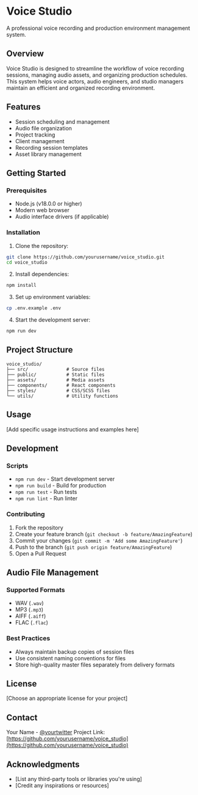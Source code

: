 # Voice Studio

A professional voice recording and production environment management system.

## Overview

Voice Studio is designed to streamline the workflow of voice recording sessions, managing audio assets, and organizing production schedules. This system helps voice actors, audio engineers, and studio managers maintain an efficient and organized recording environment.

## Features

- Session scheduling and management
- Audio file organization
- Project tracking
- Client management
- Recording session templates
- Asset library management

## Getting Started

### Prerequisites

- Node.js (v18.0.0 or higher)
- Modern web browser
- Audio interface drivers (if applicable)

### Installation

1. Clone the repository:
```bash
git clone https://github.com/yourusername/voice_studio.git
cd voice_studio
```

2. Install dependencies:
```bash
npm install
```

3. Set up environment variables:
```bash
cp .env.example .env
```

4. Start the development server:
```bash
npm run dev
```

## Project Structure

```
voice_studio/
├── src/              # Source files
├── public/           # Static files
├── assets/           # Media assets
├── components/       # React components
├── styles/           # CSS/SCSS files
└── utils/            # Utility functions
```

## Usage

[Add specific usage instructions and examples here]

## Development

### Scripts

- `npm run dev` - Start development server
- `npm run build` - Build for production
- `npm run test` - Run tests
- `npm run lint` - Run linter

### Contributing

1. Fork the repository
2. Create your feature branch (`git checkout -b feature/AmazingFeature`)
3. Commit your changes (`git commit -m 'Add some AmazingFeature'`)
4. Push to the branch (`git push origin feature/AmazingFeature`)
5. Open a Pull Request

## Audio File Management

### Supported Formats

- WAV (`.wav`)
- MP3 (`.mp3`)
- AIFF (`.aiff`)
- FLAC (`.flac`)

### Best Practices

- Always maintain backup copies of session files
- Use consistent naming conventions for files
- Store high-quality master files separately from delivery formats

## License

[Choose an appropriate license for your project]

## Contact

Your Name - [@yourtwitter](https://twitter.com/yourtwitter)
Project Link: [https://github.com/yourusername/voice_studio](https://github.com/yourusername/voice_studio)

## Acknowledgments

- [List any third-party tools or libraries you're using]
- [Credit any inspirations or resources] 